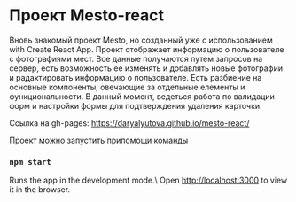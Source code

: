 # Проект Mesto-react 
 
Вновь знакомый проект Mesto, но созданный уже с использованием with Create React App. 
Проект отображает информацию о пользователе с фотографиями мест. Все данные получаются путем запросов на сервер, есть возможность ее изменять и добавлять новые фотографии и радактировать информацию о пользователе. Есть разбиение на основные компоненты, овечающие за отдельные елементы и функциональности. 
В данный момент, ведеться работа по валидации форм и настройки формы для подтверждения удаления карточки.
 
Ссылка на gh-pages: https://daryalyutova.github.io/mesto-react/ 
 
Проект можно запустить припомощи команды 
### `npm start` 
 
Runs the app in the development mode.\ 
Open [http://localhost:3000](http://localhost:3000) to view it in the browser. 